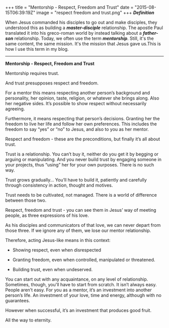 +++
title = "Mentorship - Respect, Freedom and Trust"
date = "2015-08-15T06:39:19Z"
image = "respect freedom and trust.png"
+++
***Definition***

When Jesus commanded his disciples to go out and make disciples, they understood this as building a ***master-disciple*** relationship. The apostle Paul translated it into his greco-roman world by instead talking about a ***father-son*** relationship. Today, we often use the term ***mentorship***. Still, it's the same content, the same mission. It's the mission that Jesus gave us.This is how I use this term in my blog.

-------------------------------------------------------------------------

**Mentorship - Respect, Freedom and Trust**


Mentorship requires trust.

And trust presupposes respect and freedom.

For a mentor this means respecting another person’s background and personality, her opinion, taste, religion, or whatever she brings along. Also her negative sides. It’s possible to show respect without necessarily agreeing.

Furthermore, it means respecting that person’s decisions.  Granting her the freedom to live her life and follow her own preferences. This includes the freedom to say “yes” or “no” to Jesus, and  also to you as her mentor.

Respect and freedom - these are the preconditions, but finally it’s all about trust.

Trust is a relationship. You can’t buy it, neither do you get it by begging or arguing or manipulating. And you never build trust by engaging someone in your projects, thus “using” her for your own purposes. There is no such way.

Trust grows gradually... You’ll have to build it, patiently and carefully through consistency in action, thought and motives.

Trust needs to be cultivated, not managed. There is a world of difference between those two.

Respect, freedom and trust - you can see them in Jesus’ way of meeting people, as three expressions of his love.

As his disciples and communicators of that love,  we can never depart from those three. If we ignore any of them, we lose our mentor relationship.

Therefore, acting Jesus-like means in this context:

- Showing respect, even when disrespected

- Granting freedom,  even when controlled, manipulated or threatened.

- Building trust, even when undeserved.

You can start out with any acquaintance, on any level of relationship. Sometimes, though, you'll have to start from scratch. It isn’t always easy.  People aren’t easy. For you as a mentor, it’s an investment into another person’s life. An investment of your love, time and energy, although with no guarantees.

However when successful, it’s an investment that produces good fruit.

All the way to eternity.

